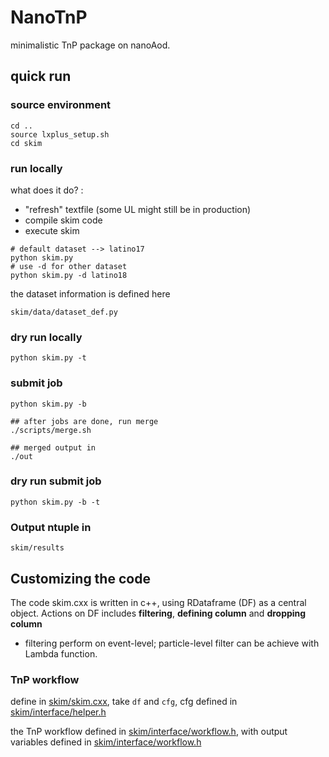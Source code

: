 # NanoTnP
minimalistic TnP package on nanoAod.

## quick run
### source environment
 
```
cd ..
source lxplus_setup.sh
cd skim
```

### run locally
what does it do? :
 - "refresh" textfile (some UL might still be in production)
 - compile skim code 
 - execute skim


```
# default dataset --> latino17
python skim.py
# use -d for other dataset
python skim.py -d latino18
```
the dataset information is defined here
```
skim/data/dataset_def.py
```

### dry run locally
```
python skim.py -t
```

### submit job 
```
python skim.py -b

## after jobs are done, run merge
./scripts/merge.sh

## merged output in 
./out
```

### dry run submit job
```
python skim.py -b -t
```

### Output ntuple in 
```
skim/results
```

## Customizing the code

The code skim.cxx is written in c++, using RDataframe (DF) as a central object. Actions on DF includes __filtering__, __defining column__ and __dropping column__
- filtering perform on event-level; particle-level filter can be achieve with Lambda function.

### TnP workflow
define in [skim/skim.cxx](https://github.com/SiewYan/NanoTnP/blob/master/skim/skim.cxx#L49), take ```df``` and ```cfg```, cfg defined in [skim/interface/helper.h](https://github.com/SiewYan/NanoTnP/blob/master/skim/interface/helper.h#L164-L172)

the TnP workflow defined in [skim/interface/workflow.h](https://github.com/SiewYan/NanoTnP/blob/master/skim/interface/workflow.h#L40-L83), with output variables defined in [skim/interface/workflow.h](https://github.com/SiewYan/NanoTnP/blob/master/skim/interface/workflow.h#L6-L38)
